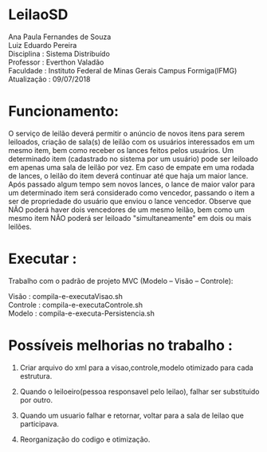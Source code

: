 # LeilaoSD

Ana Paula Fernandes de Souza<br>
Luiz Eduardo Pereira<br />
Disciplina : Sistema Distribuído<br />
Professor : Everthon Valadão<br />
Faculdade : Instituto Federal de Minas Gerais Campus Formiga(IFMG)<br />
Atualização : 09/07/2018<br />

# Funcionamento:

O serviço de leilão deverá permitir o anúncio de novos itens para serem leiloados, criação de
sala(s) de leilão com os usuários interessados em um mesmo item, bem como receber os lances feitos
pelos usuários. Um determinado item (cadastrado no sistema por um usuário) pode ser leiloado em
apenas uma sala de leilão por vez. Em caso de empate em uma rodada de lances, o leilão do item deverá
continuar até que haja um maior lance. Após passado algum tempo sem novos lances, o lance de maior
valor para um determinado item será considerado como vencedor, passando o item a ser de propriedade
do usuário que enviou o lance vencedor. Observe que NÃO poderá haver dois vencedores de um mesmo
leilão, bem como um mesmo item NÃO poderá ser leiloado "simultaneamente" em dois ou mais leilões.

# Executar : 

Trabalho com o padrão de projeto MVC (Modelo – Visão – Controle):

Visão : compila-e-executaVisao.sh<br />
Controle : compila-e-executaControle.sh<br />
Modelo : compila-e-executa-Persistencia.sh<br />



# Possíveis melhorias no trabalho  : 

1) Criar arquivo do xml para a visao,controle,modelo otimizado para cada estrutura.

2) Quando o leiloeiro(pessoa responsavel pelo leilao), falhar ser substituido por outro.

3) Quando um usuario falhar e retornar, voltar para a sala de leilao que participava.

4) Reorganização do codigo e otimização.
